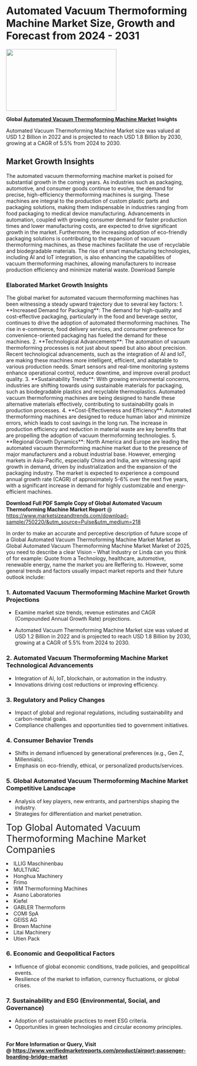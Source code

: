 <H1>Automated Vacuum Thermoforming Machine Market Size, Growth and Forecast from 2024 - 2031</H1><img class="aligncenter size-medium wp-image-584254" src="https://thirdeyenews.in/wp-content/uploads/2024/09/Global-Market-Research-300x168.jpeg" alt="" width="300" height="168" /><p><strong>Global&nbsp;<a href="https://www.marketsizeandtrends.com/download-sample/750220/&amp;utm_source=Pulse&amp;utm_medium=218">Automated Vacuum Thermoforming Machine Market</a> Insights</strong></p><p>Automated Vacuum Thermoforming Machine Market size was valued at USD 1.2 Billion in 2022 and is projected to reach USD 1.8 Billion by 2030, growing at a CAGR of 5.5% from 2024 to 2030.</p><p><h2>Market Growth Insights</h2> The automated vacuum thermoforming machine market is poised for substantial growth in the coming years. As industries such as packaging, automotive, and consumer goods continue to evolve, the demand for precise, high-efficiency thermoforming machines is surging. These machines are integral to the production of custom plastic parts and packaging solutions, making them indispensable in industries ranging from food packaging to medical device manufacturing. Advancements in automation, coupled with growing consumer demand for faster production times and lower manufacturing costs, are expected to drive significant growth in the market. Furthermore, the increasing adoption of eco-friendly packaging solutions is contributing to the expansion of vacuum thermoforming machines, as these machines facilitate the use of recyclable and biodegradable materials. The rise of smart manufacturing technologies, including AI and IoT integration, is also enhancing the capabilities of vacuum thermoforming machines, allowing manufacturers to increase production efficiency and minimize material waste. Download Sample <h3>Elaborated Market Growth Insights</h3> The global market for automated vacuum thermoforming machines has been witnessing a steady upward trajectory due to several key factors: 1. **Increased Demand for Packaging**: The demand for high-quality and cost-effective packaging, particularly in the food and beverage sector, continues to drive the adoption of automated thermoforming machines. The rise in e-commerce, food delivery services, and consumer preference for convenience-oriented packaging has fueled the demand for these machines. 2. **Technological Advancements**: The automation of vacuum thermoforming processes is not just about speed but also about precision. Recent technological advancements, such as the integration of AI and IoT, are making these machines more intelligent, efficient, and adaptable to various production needs. Smart sensors and real-time monitoring systems enhance operational control, reduce downtime, and improve overall product quality. 3. **Sustainability Trends**: With growing environmental concerns, industries are shifting towards using sustainable materials for packaging, such as biodegradable plastics and recyclable thermoplastics. Automated vacuum thermoforming machines are being designed to handle these alternative materials effectively, contributing to sustainability goals in production processes. 4. **Cost-Effectiveness and Efficiency**: Automated thermoforming machines are designed to reduce human labor and minimize errors, which leads to cost savings in the long run. The increase in production efficiency and reduction in material waste are key benefits that are propelling the adoption of vacuum thermoforming technologies. 5. **Regional Growth Dynamics**: North America and Europe are leading the automated vacuum thermoforming machine market due to the presence of major manufacturers and a robust industrial base. However, emerging markets in Asia-Pacific, especially China and India, are witnessing rapid growth in demand, driven by industrialization and the expansion of the packaging industry. The market is expected to experience a compound annual growth rate (CAGR) of approximately 5-6% over the next five years, with a significant increase in demand for highly customizable and energy-efficient machines. </p><p><span class=""><strong>Download Full PDF Sample Copy of Global Automated Vacuum Thermoforming Machine Market Report</strong> @ <a href="https://www.marketsizeandtrends.com/download-sample/750220/&amp;utm_source=Pulse&amp;utm_medium=218" target="_blank">https://www.marketsizeandtrends.com/download-sample/750220/&amp;utm_source=Pulse&amp;utm_medium=218</a></span></p><p>In order to make an accurate and perceptive description of future scope of a Global&nbsp;Automated Vacuum Thermoforming Machine Market Market as Global&nbsp;Automated Vacuum Thermoforming Machine Market Market of 2025, you need to describe a clear Vision &ndash; What Industry or Linda can you think of for example: Quote from a Technology, healthcare, automotive, renewable energy, name the market you are Reffering to. However, some general trends and factors usually impact market reports and their future outlook include:</p><h3>1.&nbsp;<strong>Automated Vacuum Thermoforming Machine Market Growth Projections</strong></h3><ul><li>Examine market size trends, revenue estimates and CAGR (Compounded Annual Growth Rate) projections.</li><li><p>Automated Vacuum Thermoforming Machine Market size was valued at USD 1.2 Billion in 2022 and is projected to reach USD 1.8 Billion by 2030, growing at a CAGR of 5.5% from 2024 to 2030.</p></li></ul><h3>2.&nbsp;<strong>Automated Vacuum Thermoforming Machine Market Technological Advancements</strong></h3><ul><li>Integration of AI, IoT, blockchain, or automation in the industry.</li><li>Innovations driving cost reductions or improving efficiency.</li></ul><h3>3.&nbsp;<strong>Regulatory and Policy Changes</strong></h3><ul><li>Impact of global and regional regulations, including sustainability and carbon-neutral goals.</li><li>Compliance challenges and opportunities tied to government initiatives.</li></ul><h3>4.&nbsp;<strong>Consumer Behavior Trends</strong></h3><ul><li>Shifts in demand influenced by generational preferences (e.g., Gen Z, Millennials).</li><li>Emphasis on eco-friendly, ethical, or personalized products/services.</li></ul><h3>5.&nbsp;<strong>Global Automated Vacuum Thermoforming Machine Market Competitive Landscape</strong></h3><ul><li>Analysis of key players, new entrants, and partnerships shaping the industry.</li><li>Strategies for differentiation and market penetration.</li></ul><p data-pm-slice="1 1 []"><span style="color: inherit; font-family: inherit; font-size: 25px;">Top Global Automated Vacuum Thermoforming Machine Market Companies</span></p><div class="" data-test-id=""><p><li>ILLIG Maschinenbau</li><li> MULTIVAC</li><li> Honghua Machinery</li><li> Frimo</li><li> WM Thermoforming Machines</li><li> Asano Laboratories</li><li> Kiefel</li><li> GABLER Thermoform</li><li> COMI SpA</li><li> GEISS AG</li><li> Brown Machine</li><li> Litai Machinery</li><li> Utien Pack</li></p></div><h3>6.&nbsp;<strong>Economic and Geopolitical Factors</strong></h3><ul><li>Influence of global economic conditions, trade policies, and geopolitical events.</li><li>Resilience of the market to inflation, currency fluctuations, or global crises.</li></ul><h3>7.&nbsp;<strong>Sustainability and ESG (Environmental, Social, and Governance)</strong></h3><ul><li>Adoption of sustainable practices to meet ESG criteria.</li><li>Opportunities in green technologies and circular economy principles.</li></ul><h2><strong style="font-size: 14px;">For More Information or Query, Visit @&nbsp;</strong><a style="background-color: #ffffff; font-size: 14px;" href="https://www.marketsizeandtrends.com/report/automated-vacuum-thermoforming-machine-market/" target="_blank">https://www.verifiedmarketreports.com/product/airport-passenger-boarding-bridge-market</a></h2>
